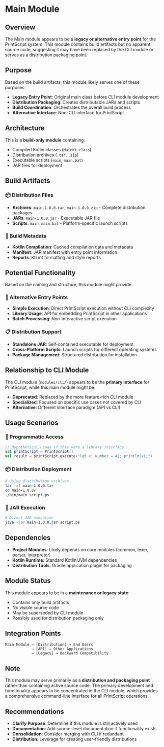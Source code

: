 # Main Module

## Overview
The Main module appears to be a **legacy or alternative entry point** for the PrintScript system. This module contains build artifacts but no apparent source code, suggesting it may have been replaced by the CLI module or serves as a distribution packaging point.

## Purpose
Based on the build artifacts, this module likely serves one of these purposes:
- **Legacy Entry Point**: Original main class before CLI module development
- **Distribution Packaging**: Creates distributable JARs and scripts
- **Build Coordination**: Orchestrates the overall build process
- **Alternative Interface**: Non-CLI interface for PrintScript

## Architecture
This is a **build-only module** containing:
- Compiled Kotlin classes (`MainKt.class`)
- Distribution archives (`.tar`, `.zip`)
- Executable scripts (`main`, `main.bat`)
- JAR files for deployment

## Build Artifacts

### 📦 Distribution Files
- **Archives**: `main-1.0.0.tar`, `main-1.0.0.zip` - Complete distribution packages
- **JARs**: `main-1.0.0.jar` - Executable JAR file
- **Scripts**: `main`, `main.bat` - Platform-specific launch scripts

### 🔧 Build Metadata
- **Kotlin Compilation**: Cached compilation data and metadata
- **Manifest**: JAR manifest with entry point information
- **Reports**: KtLint formatting and style reports

## Potential Functionality
Based on the naming and structure, this module might provide:

### 🚀 Alternative Entry Points
- **Simple Execution**: Direct PrintScript execution without CLI complexity
- **Library Usage**: API for embedding PrintScript in other applications
- **Batch Processing**: Non-interactive script execution

### 📋 Distribution Support
- **Standalone JAR**: Self-contained executable for deployment
- **Cross-Platform Scripts**: Launch scripts for different operating systems
- **Package Management**: Structured distribution for installation

## Relationship to CLI Module
The CLI module (`modules/cli/`) appears to be the **primary interface** for PrintScript, while this main module might be:
- **Deprecated**: Replaced by the more feature-rich CLI module
- **Specialized**: Focused on specific use cases not covered by CLI
- **Alternative**: Different interface paradigm (API vs CLI)

## Usage Scenarios

### 🔄 Programmatic Access
```kotlin
// Hypothetical usage if this were a library interface
val printScript = PrintScript()
val result = printScript.execute("let x: Number = 42; println(x);")
```

### 📦 Distribution Deployment
```bash
# Using distribution archives
tar -xf main-1.0.0.tar
cd main-1.0.0/
./bin/main script.ps
```

### 🚀 JAR Execution
```bash
# Direct JAR execution
java -jar main-1.0.0.jar script.ps
```

## Dependencies
- **Project Modules**: Likely depends on core modules (common, lexer, parser, interpreter)
- **Kotlin Runtime**: Standard Kotlin/JVM dependencies
- **Distribution Tools**: Gradle application plugin for packaging

## Module Status
This module appears to be in a **maintenance or legacy state**:
- Contains only build artifacts
- No visible source code
- May be superseded by CLI module
- Possibly used for distribution packaging only

## Integration Points
```
Main Module → [Distribution] → End Users
            → [API] → Other Applications
            → [Legacy] → Backward Compatibility
```

## Note
This module may serve primarily as a **distribution and packaging point** rather than containing active source code. The primary development and functionality appears to be concentrated in the CLI module, which provides a comprehensive command-line interface for all PrintScript operations.

## Recommendations
- **Clarify Purpose**: Determine if this module is still actively used
- **Documentation**: Add source-level documentation if functionality exists
- **Consolidation**: Consider merging with CLI if redundant
- **Distribution**: Leverage for creating user-friendly distributions